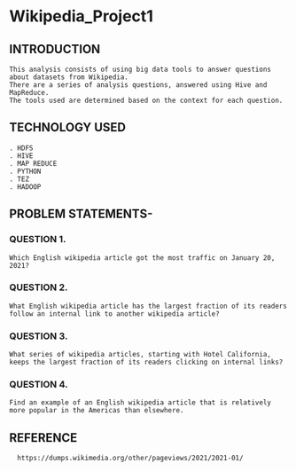 # Wikipedia_Project1

## INTRODUCTION
    This analysis consists of using big data tools to answer questions about datasets from Wikipedia. 
    There are a series of analysis questions, answered using Hive and MapReduce. 
    The tools used are determined based on the context for each question. 
    
## TECHNOLOGY USED
    . HDFS
    . HIVE
    . MAP REDUCE
    . PYTHON
    . TEZ
    . HADOOP
## PROBLEM STATEMENTS-
### QUESTION 1.
    Which English wikipedia article got the most traffic on January 20, 2021?
### QUESTION 2.
    What English wikipedia article has the largest fraction of its readers follow an internal link to another wikipedia article?
### QUESTION 3.
    What series of wikipedia articles, starting with Hotel California, keeps the largest fraction of its readers clicking on internal links? 
### QUESTION 4.
    Find an example of an English wikipedia article that is relatively more popular in the Americas than elsewhere.
              
      

      
##  REFERENCE
      https://dumps.wikimedia.org/other/pageviews/2021/2021-01/

